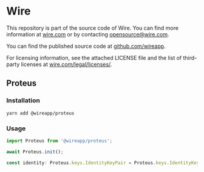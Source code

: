 # Wire

This repository is part of the source code of Wire. You can find more information at [wire.com](https://wire.com) or by contacting opensource@wire.com.

You can find the published source code at [github.com/wireapp](https://github.com/wireapp).

For licensing information, see the attached LICENSE file and the list of third-party licenses at [wire.com/legal/licenses/](https://wire.com/legal/licenses/).

## Proteus

### Installation

```
yarn add @wireapp/proteus
```

### Usage

```typescript
import Proteus from '@wireapp/proteus';

await Proteus.init();

const identity: Proteus.keys.IdentityKeyPair = Proteus.keys.IdentityKeyPair.new();
```
